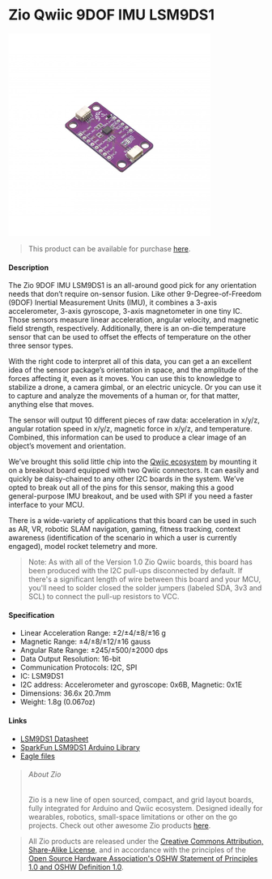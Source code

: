 # Zio Qwiic 9DOF IMU LSM9DS1

![](imu-lsm9ds1.png)

> This product can be available for purchase [here](https://www.smart-prototyping.com/Zio-9DOF-IMU-LSM9DS1.html).


#### Description

The Zio 9DOF IMU LSM9DS1 is an all-around good pick for any orientation needs that don’t require on-sensor fusion. Like other 9-Degree-of-Freedom (9DOF) Inertial Measurement Units (IMU), it combines a 3-axis accelerometer, 3-axis gyroscope, 3-axis magnetometer in one tiny IC. Those sensors measure linear acceleration, angular velocity, and magnetic field strength, respectively. Additionally, there is an on-die temperature sensor that can be used to offset the effects of temperature on the other three sensor types.

With the right code to interpret all of this data, you can get a an excellent idea of the sensor package’s orientation in space, and the amplitude of the forces affecting it, even as it moves. You can use this to knowledge to stabilize a drone, a camera gimbal, or an electric unicycle. Or you can use it to capture and analyze the movements of a human or, for that matter, anything else that moves.

The sensor will output 10 different pieces of raw data: acceleration in x/y/z, angular rotation speed in x/y/z, magnetic force in x/y/z, and temperature. Combined, this information can be used to produce a clear image of an object’s movement and orientation. 

We’ve brought this solid little chip into the [Qwiic ecosystem](https://www.smart-prototyping.com/qwiic.html) by mounting it on a breakout board equipped with two Qwiic connectors. It can easily and quickly be daisy-chained to any other I2C boards in the system. We’ve opted to break out all of the pins for this sensor, making this a good general-purpose IMU breakout, and be used with SPI if you need a faster interface to your MCU.

There is a wide-variety of applications that this board can be used in such as AR, VR, robotic SLAM navigation, gaming, fitness tracking, context awareness (identification of the scenario in which a user is currently engaged), model rocket telemetry and more.



> Note: As with all of the Version 1.0 Zio Qwiic boards, this board has been produced with the I2C pull-ups disconnected by default. If there's a significant length of wire between this board and your MCU, you'll need to solder closed the solder jumpers (labeled SDA, 3v3 and SCL) to connect the pull-up resistors to VCC.




#### Specification

* Linear Acceleration Range: ±2/±4/±8/±16 g
* Magnetic Range: ±4/±8/±12/±16 gauss
* Angular Rate Range: ±245/±500/±2000 dps
* Data Output Resolution: 16-bit
* Communication Protocols: I2C, SPI
* IC: LSM9DS1
* I2C address:  Accelerometer and gyroscope: 0x6B, Magnetic: 0x1E
* Dimensions: 36.6x 20.7mm
* Weight: 1.8g (0.067oz)


#### Links

* [LSM9DS1 Datasheet](https://www.smart-prototyping.com/image/data/NOA-RnD/101893%209DOF%20IMU%20LSM9DS1/LSM9DS1_datasheet.pdf)
* [SparkFun LSM9DS1 Arduino Library](https://github.com/sparkfun/SparkFun_LSM9DS1_Arduino_Library)
* [Eagle files](https://github.com/ZIOCC/Qwiic_LSM9DS1)





> ###### About Zio
> Zio is a new line of open sourced, compact, and grid layout boards, fully integrated for Arduino and Qwiic ecosystem. Designed ideally for wearables, robotics, small-space limitations or other on the go projects. Check out other awesome Zio products [here](https://www.smart-prototyping.com/Zio).



> All Zio products are released under the [Creative Commons Attribution, Share-Alike License](https://creativecommons.org/licenses/by-sa/4.0/), and in accordance with the principles of the [Open Source Hardware Association's OSHW Statement of Principles 1.0 and OSHW Definition 1.0](https://www.oshwa.org/definition/).

